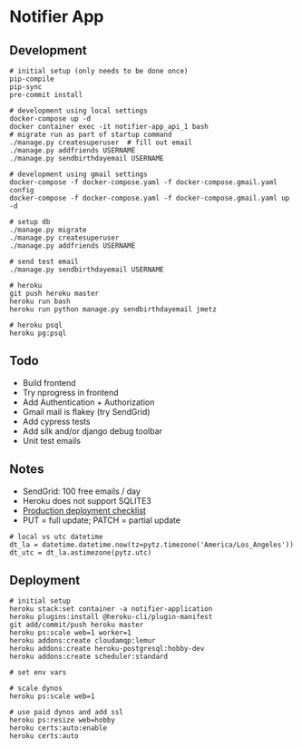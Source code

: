 # Notifier App

## Development

```
# initial setup (only needs to be done once)
pip-compile
pip-sync
pre-commit install

# development using local settings
docker-compose up -d
docker container exec -it notifier-app_api_1 bash
# migrate run as part of startup command
./manage.py createsuperuser  # fill out email
./manage.py addfriends USERNAME
./manage.py sendbirthdayemail USERNAME

# development using gmail settings
docker-compose -f docker-compose.yaml -f docker-compose.gmail.yaml config
docker-compose -f docker-compose.yaml -f docker-compose.gmail.yaml up -d

# setup db
./manage.py migrate
./manage.py createsuperuser
./manage.py addfriends USERNAME

# send test email
./manage.py sendbirthdayemail USERNAME

# heroku
git push heroku master
heroku run bash
heroku run python manage.py sendbirthdayemail jmetz

# heroku psql
heroku pg:psql
```

## Todo

- Build frontend
- Try nprogress in frontend
- Add Authentication + Authorization
- Gmail mail is flakey (try SendGrid)
- Add cypress tests
- Add silk and/or django debug toolbar
- Unit test emails

## Notes

- SendGrid: 100 free emails / day
- Heroku does not support SQLITE3
- [Production deployment checklist](https://testdriven.io/blog/production-django-deployments-on-heroku/)
- PUT = full update; PATCH = partial update

```
# local vs utc datetime
dt_la = datetime.datetime.now(tz=pytz.timezone('America/Los_Angeles'))
dt_utc = dt_la.astimezone(pytz.utc)
```

## Deployment

```
# initial setup
heroku stack:set container -a notifier-application
heroku plugins:install @heroku-cli/plugin-manifest
git add/commit/push heroku master
heroku ps:scale web=1 worker=1
heroku addons:create cloudamqp:lemur
heroku addons:create heroku-postgresql:hobby-dev
heroku addons:create scheduler:standard

# set env vars

# scale dynos
heroku ps:scale web=1

# use paid dynos and add ssl
heroku ps:resize web=hobby
heroku certs:auto:enable
heroku certs:auto
```

